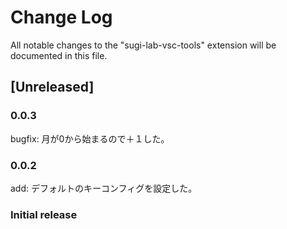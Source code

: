 # Change Log

All notable changes to the "sugi-lab-vsc-tools" extension will be documented in this file.

## [Unreleased]

### 0.0.3

bugfix: 月が0から始まるので＋１した。

### 0.0.2

add: デフォルトのキーコンフィグを設定した。

### Initial release

